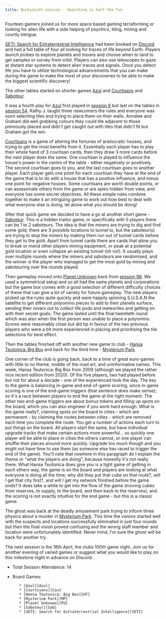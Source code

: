 ```yaml
---
title: Nintyninth session - Searching is half the fun
---
```


Fourteen gamers joined us for more space based gaming terraforming or looking for alien life with a side helping of psychics, tiling, mining and courtly intrigue.

[SETI: Search for Extraterrestrial Intelligence][SETI] had been booked on [Discord][Contact] and had a full table of four all looking for traces of life beyond Earth. Players launch probes to explore planets and moons and choose when to land to get samples or survey from orbit. Players can also use telescopes to gaze at distant star systems to detect alien traces and signals. Once you detect life you have to utilize technological advancements that you can make during the game to make the most of your discoveries to be able to make the biggest scientific discovery!

The other tables started on shorter games [Azul][Azul] and [Courtisans][Cou] and [Saboteur][Sab]. 

It was a fourth play for [Azul][Azul] first played in [session 6][6] but last on the tables in [session 54][54]. Kathy J. taught three newcomers the rules and everyone was soon selecting tiles and trying to place them on their walls. Annalee and Graham did well grabbing colours they could tile adjacent to those previously placed and didn't get caught out with tiles that didn't fit but Graham got the win.

[Courtisans][Cou] is a game of altering the fortunes of aristocratic houses, and trying to get the most benefits from it. Essentially each player has to play their whole hand of 3 courtisan cards, then they draw 3 more cards before the next player does the same. One courtisan is played to influence the house's power in the centre of the table - either negatively or positively. The second courtisan goes to you, and the last courtisan goes to another player. Each player gets one point for each courtisan they have at the end of the game that is to do with a house that has a positive influence, and minus one point for negative houses. Some courtisans are worth double points, or can assassinate others from the game or are spies hidden from view, and everyone has some secret objectives. All these simple rules combine together to make it an intriguing game to work out how best to deal with what everyone else is doing, let alone what you should be doing!

After that quick game we decided to have a go at another short game - [Saboteur][Sab]. This is a hidden traitor game, or specifically with 5 players there can be 1 to 2 saboteurs. The idea is that the miners are trying to dig and find some gold, there are 3 possible locations to tunnel to, but the saboteur(s) are trying to stop the miners by making them run out of tunnel cards before they get to the gold. Apart from tunnel cards there are cards that allow you to break or mend other players mining equipment, or peak at a potential gold location or even collapse an existing tunnel (oh no!). It usually plays over multiple rounds where the miners and saboteurs are randomised, and the winner is the player who managed to get the most gold by mining and saboteuring over the rounds played.

Then gameplay moved onto [Planet Unknown][PU] back from [session 96][96]. We used a symmetrical setup and so all had the same planets and corporations but the game box comes with a good selection of different difficulty choices of these that can give a lot of variety for future gameplay. The new players picked up the rules quite quickly and were happily spinning S.U.S.A.N the satellite to get different polyomino pieces to add to their planets surface, sending their rovers out to collect life pods and meteorites and getting on with their secret goals. The game lasted until the final twentieth round which was also when the first person was unable to place a polyomino. Scores were reasonably close but did tip in favour of the two previous players who were a bit more experienced in placing and prioritising the tile selections for best effect.

Then the tables finished off with another new game to club - [Hansa Teutonica: Big Box][HT]  and back for the third time - [Mysterium Park][MP].

One corner of the club is going back, back to a time of great euro-games with little to no theme, middle of the road art, and uninformative names. This week, Hansa Teutonica: Big Box from 2009 (although we played the rather nice recent edition from 2020). Of the five players, two had played before but not for about a decade - one of the experienced took the day. The key to the game is balancing in-game and end-of-game scoring, since in-game scoring is one of the end-game triggers (that sentence does make sense); so it's a race between players to end the game at the right moment. The other two end-game triggers are about bonus tokens and filling up spots on the board, which you can also engineer if you work hard enough. What is the game really?, claiming spots on the board in cities - which are permanent - by claiming the routes between cities - which are removed each time you complete the route. You get a number of actions each turn to put things on the board. All players start the same, but have individual upgrade tracks that make certain actions more powerful... so quickly one player will be able to place in cities the others cannot, or one player can shuffle their pieces around more quickly. Upgrade too much though and you might not have time to use them (as someone else has raced to trigger the end of the game). You'll note that nowhere in this paragraph do I explain the theme or "what the players are doing", because honestly it's not really there. What Hansa Teutonica does give you is a tight game of getting in each others way, the game is on the board and players are looking at what everyone is doing all the time; why did they put that cube on that route?, will I get that city first?, and will I get my network finished before the game ends? It does take a while to get into the flow of the game (moving cubes from reserves, to supply, to the board, and then back to the reserves), and the scoring is not exactly intuitive for the end game - but this is a classic game.


The ghost was back at the deadly amusement park trying to inform three physics about a murder in [Mysterium Park][MP]. This time the visions started well with the suspects and locations successfully eliminated in just four rounds but then the final vision proved confusing and the wrong staff member and location were unfortunately identified. Never mind, I'm sure the ghost will be back for another try.

The next session is the 16th April, the clubs 100th game night. Join us for another evening of varied games or suggest what you would like to play on this milestone night in advance on Discord.

* Total Session Attendance: 14
* Board Games:

         * [Azul][Azul]
         * [Courtisans][Cou]
         * [Hansa Teutonica: Big Box][HT]
         * [Mysterium Park][MP]
         * [Planet Unknown][PU]
         * [Saboteur][Sab]
         * [SETI: Search for Extraterrestrial Intelligence][SETI]

[6]: /2019/11/20/sixth-session.html
[54]: /2023/05/17/fiftyfourth-session.html
[96]: /2025/02/10/nintysixth-session.html

[Azul]: {{site.data.BoardGameLinks.Azul.Link}}
[Cou]: {{site.data.BoardGameLinks.Courtisans.Link}}
[HT]: {{site.data.BoardGameLinks.HansaTeutonica.Link}}
[MP]: {{site.data.BoardGameLinks.MysteriumPark.Link}}
[PU]: {{site.data.BoardGameLinks.PlanetUnknown.Link}}
[Sab]: {{site.data.BoardGameLinks.Saboteur.Link}}
[SETI]: {{site.data.BoardGameLinks.SETISearchforExtraterrestrialIntelligence.Link}}

[Contact]: /Contact.html

